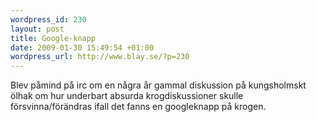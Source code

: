 ```yaml
--- 
wordpress_id: 230 
layout: post
title: Google-knapp 
date: 2009-01-30 15:49:54 +01:00 
wordpress_url: http://www.blay.se/?p=230 
---
```


Blev påmind på irc om en några år gammal diskussion på kungsholmskt ölhak om hur underbart absurda krogdiskussioner skulle försvinna/förändras ifall det fanns en googleknapp på krogen. 